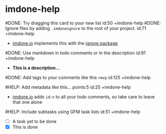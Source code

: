 imdone-help
====
#DONE: Try dragging this card to your new list id:50 +imdone-help
#DONE: Ignore files by adding `.imdoneignore` to the root of your project. id:71 +imdone-help
- [imdone.io](https://imdone.io) implements this with the [ignore package](https://www.npmjs.com/package/ignore)

#DONE: Use markdown in todo comments or in the description id:91 +imdone-help
- **This is a description...**

#DONE: Add tags to your comments like this `+mvp` id:125 +imdone-help

#HELP: Add metadata like this... points:5 id:25 +imdone-help
- [imdone.io](https://imdone.io) adds `id:n` to all your todo comments, so take care to leave that one alone

#HELP: Include subtasks using GFM task lists id:51 +imdone-help
- [ ] A task yet to be done
- [x] This is done
